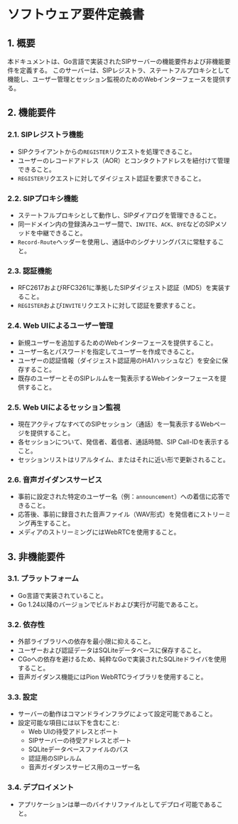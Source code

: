 # ソフトウェア要件定義書

## 1. 概要

本ドキュメントは、Go言語で実装されたSIPサーバーの機能要件および非機能要件を定義する。
このサーバーは、SIPレジストラ、ステートフルプロキシとして機能し、ユーザー管理とセッション監視のためのWebインターフェースを提供する。

## 2. 機能要件

### 2.1. SIPレジストラ機能
- SIPクライアントからの`REGISTER`リクエストを処理できること。
- ユーザーのレコードアドレス（AOR）とコンタクトアドレスを紐付けて管理できること。
- `REGISTER`リクエストに対してダイジェスト認証を要求できること。

### 2.2. SIPプロキシ機能
- ステートフルプロキシとして動作し、SIPダイアログを管理できること。
- 同一ドメイン内の登録済みユーザー間で、`INVITE`、`ACK`、`BYE`などのSIPメソッドを中継できること。
- `Record-Route`ヘッダーを使用し、通話中のシグナリングパスに常駐すること。

### 2.3. 認証機能
- RFC2617およびRFC3261に準拠したSIPダイジェスト認証（MD5）を実装すること。
- `REGISTER`および`INVITE`リクエストに対して認証を要求すること。

### 2.4. Web UIによるユーザー管理
- 新規ユーザーを追加するためのWebインターフェースを提供すること。
- ユーザー名とパスワードを指定してユーザーを作成できること。
- ユーザーの認証情報（ダイジェスト認証用のHA1ハッシュなど）を安全に保存すること。
- 既存のユーザーとそのSIPレルムを一覧表示するWebインターフェースを提供すること。

### 2.5. Web UIによるセッション監視
- 現在アクティブなすべてのSIPセッション（通話）を一覧表示するWebページを提供すること。
- 各セッションについて、発信者、着信者、通話時間、SIP Call-IDを表示すること。
- セッションリストはリアルタイム、またはそれに近い形で更新されること。

### 2.6. 音声ガイダンスサービス
- 事前に設定された特定のユーザー名（例：`announcement`）への着信に応答できること。
- 応答後、事前に録音された音声ファイル（WAV形式）を発信者にストリーミング再生すること。
- メディアのストリーミングにはWebRTCを使用すること。

## 3. 非機能要件

### 3.1. プラットフォーム
- Go言語で実装されていること。
- Go 1.24以降のバージョンでビルドおよび実行が可能であること。

### 3.2. 依存性
- 外部ライブラリへの依存を最小限に抑えること。
- ユーザーおよび認証データはSQLiteデータベースに保存すること。
- CGoへの依存を避けるため、純粋なGoで実装されたSQLiteドライバを使用すること。
- 音声ガイダンス機能にはPion WebRTCライブラリを使用すること。

### 3.3. 設定
- サーバーの動作はコマンドラインフラグによって設定可能であること。
- 設定可能な項目には以下を含むこと:
  - Web UIの待受アドレスとポート
  - SIPサーバーの待受アドレスとポート
  - SQLiteデータベースファイルのパス
  - 認証用のSIPレルム
  - 音声ガイダンスサービス用のユーザー名

### 3.4. デプロイメント
- アプリケーションは単一のバイナリファイルとしてデプロイ可能であること。
